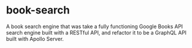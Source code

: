 # book-search
A book search engine that was take a fully functioning Google Books API search engine built with a RESTful API, and refactor it to be a GraphQL API built with Apollo Server.

